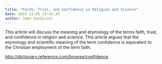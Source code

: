 ```yaml
---
title: "Faith, Trust, and Confidence in Religion and Science"
date: 2015-11-01 23:41:26
author: John Vandivier
---
```




This article will discuss the meaning and etymology of the terms faith, trust, and confidence in religion and science. This article argues that the etymology and scientific meaning of the term confidence is equivalent to the Christian employment of the term faith.

http://dictionary.reference.com/browse/confidence

&nbsp;